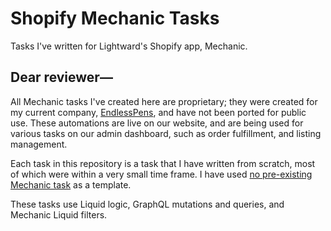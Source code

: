 # Shopify Mechanic Tasks

Tasks I've written for Lightward's Shopify app, Mechanic.

## Dear reviewer—

All Mechanic tasks I've created here are proprietary; they were created for my current company, [EndlessPens](https://endlesspens.com/), and have not been ported for public use. These automations are live on our website, and are being used for various tasks on our admin dashboard, such as order fulfillment, and listing management.

Each task in this repository is a task that I have written from scratch, most of which were within a very small time frame. I have used [no pre-existing Mechanic task](https://github.com/lightward/mechanic-tasks/tree/main/docs) as a template.

These tasks use Liquid logic, GraphQL mutations and queries, and Mechanic Liquid filters.